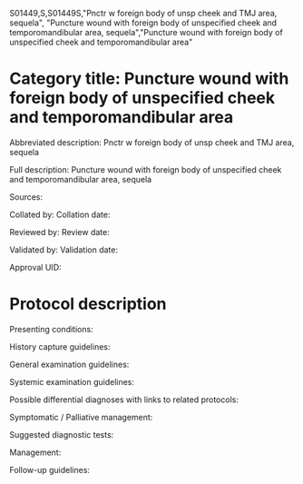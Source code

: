 S01449,S,S01449S,"Pnctr w foreign body of unsp cheek and TMJ area, sequela", "Puncture wound with foreign body of unspecified cheek and temporomandibular area, sequela","Puncture wound with foreign body of unspecified cheek and temporomandibular area"
# Category title: Puncture wound with foreign body of unspecified cheek and temporomandibular area

Abbreviated description: Pnctr w foreign body of unsp cheek and TMJ area, sequela

Full description: Puncture wound with foreign body of unspecified cheek and temporomandibular area, sequela

Sources:

Collated by:
Collation date:

Reviewed by:
Review date:

Validated by:
Validation date:

Approval UID:

# Protocol description

Presenting conditions:

History capture guidelines:

General examination guidelines:

Systemic examination guidelines:

Possible differential diagnoses with links to related protocols:

Symptomatic / Palliative management:

Suggested diagnostic tests:

Management:

Follow-up guidelines:

